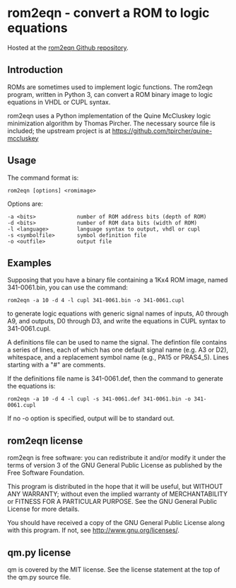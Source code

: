 # rom2eqn - convert a ROM to logic equations

Hosted at the
[rom2eqn Github repository](https://github.com/brouhaha/rom2eqn/).

## Introduction

ROMs are sometimes used to implement logic functions. The rom2eqn program,
written in Python 3, can convert a ROM binary image to logic equations in
VHDL or CUPL syntax.

rom2eqn uses a Python implementation of the Quine McCluskey logic
minimization algorithm by Thomas Pircher. The necessary source file is
included; the upstream project is at
https://github.com/tpircher/quine-mccluskey

## Usage

The command format is:

    rom2eqn [options] <romimage>

Options are:

    -a <bits>             number of ROM address bits (depth of ROM)
    -d <bits>             number of ROM data bits (width of ROM)
    -l <language>         language syntax to output, vhdl or cupl
    -s <symbolfile>       symbol definition file
    -o <outfile>          output file

## Examples

Supposing that you have a binary file containing a 1Kx4 ROM image, named
341-0061.bin, you can use the command:

    rom2eqn -a 10 -d 4 -l cupl 341-0061.bin -o 341-0061.cupl

to generate logic equations with generic signal names of inputs, A0 through A9,
and outputs, D0 through D3, and write the equations in CUPL syntax to
341-0061.cupl.

A definitions file can be used to name the signal. The defintion file contains
a series of lines, each of which has one default signal name (e.g. A3 or D2),
whitespace, and a replacement symbol name (e.g., PA15 or PRAS4_5). Lines starting
with a "#" are comments.

If the definitions file name is 341-0061.def, then the command to generate the
equations is:

    rom2eqn -a 10 -d 4 -l cupl -s 341-0061.def 341-0061.bin -o 341-0061.cupl

If no -o option is specified, output will be to standard out.

## rom2eqn license

rom2eqn is free software: you can redistribute it and/or modify it
under the terms of version 3 of the GNU General Public License as
published by the Free Software Foundation.

This program is distributed in the hope that it will be useful, but
WITHOUT ANY WARRANTY; without even the implied warranty of
MERCHANTABILITY or FITNESS FOR A PARTICULAR PURPOSE. See the GNU
General Public License for more details.

You should have received a copy of the GNU General Public License
along with this program. If not, see http://www.gnu.org/licenses/.

## qm.py license

qm is covered by the MIT license. See the license statement at the
top of the qm.py source file.


